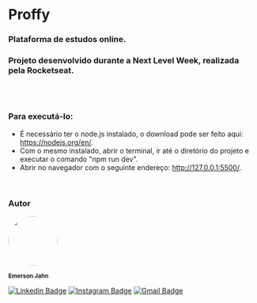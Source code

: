 # Proffy

### Plataforma de estudos online.
### Projeto desenvolvido durante a Next Level Week, realizada pela Rocketseat.

<br>
<br>

### Para executá-lo:
- É necessário ter o node.js instalado, o download pode ser feito aqui: https://nodejs.org/en/.
- Com o mesmo instalado, abrir o terminal, ir até o diretório do projeto e executar o comando "npm run dev".
- Abrir no navegador com o seguinte endereço: http://127.0.0.1:5500/.

<br>

### Autor
<a href="https://github.com/EmersonJahn">
<img style="border-radius:50%" src="https://avatars3.githubusercontent.com/u/68763696?s=400&u=c823bbab5b472417b5d7883037989fd503be07c2&v=4" width="100px">

<br>

<sub><b>Emerson Jahn</b></sub></a> <a href="https://github.com/EmersonJahn" title="GitHub"></a>

[![Linkedin Badge](https://img.shields.io/badge/-Emerson-blue?style=flat-square&logo=Linkedin&logoColor=white&link=https://www.linkedin.com/in/emerson-jahn-76285a180//)](https://www.linkedin.com/in/emerson-jahn-76285a180/) 
[![Instagram Badge](https://img.shields.io/badge/-Emerson-blueviolet?style=flat-square&logo=Instagram&logoColor=white&link=https://www.instagram.com/emerson_jahn//)](https://www.instagram.com/emerson_jahn) 
[![Gmail Badge](https://img.shields.io/badge/-emersonajahn@gmail.com-c14438?style=flat-square&logo=Gmail&logoColor=white&link=mailto:emersonajahn@gmail.com)](mailto:emersonajahn@gmail.com)
